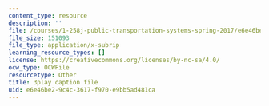 ```yaml
---
content_type: resource
description: ''
file: /courses/1-258j-public-transportation-systems-spring-2017/e6e46be29c4c3617f970e9bb5ad481ca_JPCA2qE9MSw.srt
file_size: 151093
file_type: application/x-subrip
learning_resource_types: []
license: https://creativecommons.org/licenses/by-nc-sa/4.0/
ocw_type: OCWFile
resourcetype: Other
title: 3play caption file
uid: e6e46be2-9c4c-3617-f970-e9bb5ad481ca
---
```

